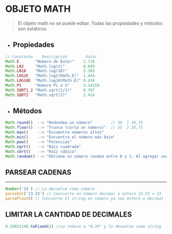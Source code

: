 # **OBJETO MATH**

> El objeto math no se puede editar. Todas las propiedades y métodos son estáticos.

+ Propiedades
  -
~~~ javascript
// Constante    Descripción        Valor
Math.E       "Número de Euler"    2.718
Math.LN2     "Math.log(2)"        0.693
Math.LN10    "Math.log(10)"       2.303
Math.LOG2E   "Math.log2(Math.E)"  1.443
Math.LOG10E  "Math.log10(Math.E)" 0.434
Math.PI      "Número Pi o π"      3.14159
Math.SQRT1_2 "Math.sqrt(1/2)"     0.707
Math.SQRT2   "Math.sqrt(2)"       1.414
~~~

+ Métodos
  -
~~~ javascript
Math.round()  --> "Redondea un número"        // 36  } 35,75
Math.floor()  --> "Trunca (corta un número)"  // 35  } 35,75
Math.max()    --> "Encuentra números altos"
Math.min()    --> "Encuentra el número más bajo"
Math.pow()    --> "Potencias"
Math.sqrt()   --> "Raíz cuadrada"
Math.cbrt()   --> "Raíz cúbica"
Math.random() --> "Obtiene un número random entre 0 y 1. Al agregar una multiplicación *10 o *20 esto hará que pase de 0 a 1 a 0 a 10 o 0 a 20"
~~~

## PARSEAR CADENAS
<hr>

~~~ js
Number('15') // Lo devuelve como número
parseInt('23.33') // Convierte un número decimal a entero 23.33 = 23
parseFloat() // Convierte el string en número ya sea entero o decimal
~~~

## LIMITAR LA CANTIDAD DE DECIMALES
~~~ js
0.39852140.toFixed(2) //Lo reduce a "0.39" y lo devuelve como string
~~~